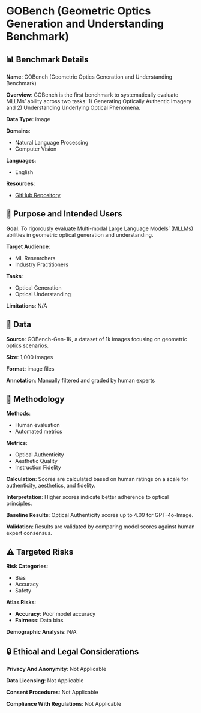 # GOBench (Geometric Optics Generation and Understanding Benchmark)

## 📊 Benchmark Details

**Name**: GOBench (Geometric Optics Generation and Understanding Benchmark)

**Overview**: GOBench is the first benchmark to systematically evaluate MLLMs’ ability across two tasks: 1) Generating Optically Authentic Imagery and 2) Understanding Underlying Optical Phenomena.

**Data Type**: image

**Domains**:
- Natural Language Processing
- Computer Vision

**Languages**:
- English

**Resources**:
- [GitHub Repository](https://github.com/aiben-ch/GOBench)

## 🎯 Purpose and Intended Users

**Goal**: To rigorously evaluate Multi-modal Large Language Models’ (MLLMs) abilities in geometric optical generation and understanding.

**Target Audience**:
- ML Researchers
- Industry Practitioners

**Tasks**:
- Optical Generation
- Optical Understanding

**Limitations**: N/A

## 💾 Data

**Source**: GOBench-Gen-1K, a dataset of 1k images focusing on geometric optics scenarios.

**Size**: 1,000 images

**Format**: image files

**Annotation**: Manually filtered and graded by human experts

## 🔬 Methodology

**Methods**:
- Human evaluation
- Automated metrics

**Metrics**:
- Optical Authenticity
- Aesthetic Quality
- Instruction Fidelity

**Calculation**: Scores are calculated based on human ratings on a scale for authenticity, aesthetics, and fidelity.

**Interpretation**: Higher scores indicate better adherence to optical principles.

**Baseline Results**: Optical Authenticity scores up to 4.09 for GPT-4o-Image.

**Validation**: Results are validated by comparing model scores against human expert consensus.

## ⚠️ Targeted Risks

**Risk Categories**:
- Bias
- Accuracy
- Safety

**Atlas Risks**:
- **Accuracy**: Poor model accuracy
- **Fairness**: Data bias

**Demographic Analysis**: N/A

## 🔒 Ethical and Legal Considerations

**Privacy And Anonymity**: Not Applicable

**Data Licensing**: Not Applicable

**Consent Procedures**: Not Applicable

**Compliance With Regulations**: Not Applicable
